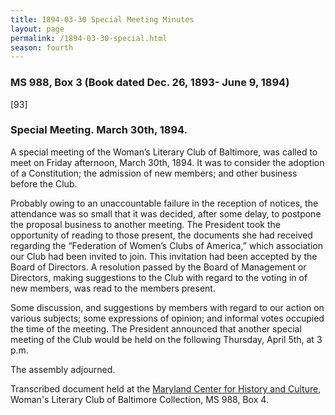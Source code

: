 ```yaml
---
title: 1894-03-30 Special Meeting Minutes
layout: page
permalink: /1894-03-30-special.html
season: fourth
---
```


<style>
    #maincontent{
        font-size:1.4em;
    }
</style>
### MS 988, Box 3 (Book dated Dec. 26, 1893- June 9, 1894)

[93]

### Special Meeting. March 30th, 1894.

A special meeting of the Woman’s Literary Club of Baltimore, was called to meet on Friday afternoon, March 30th, 1894. It was to consider the adoption of a Constitution; the admission of new members; and other business before the Club.

Probably owing to an unaccountable failure in the reception of notices, the attendance was so small that it was decided, after some delay, to postpone the proposal business to another meeting. The President took the opportunity of reading to those present, the documents she had received regarding the “Federation of Women’s Clubs of America,” which association our Club had been invited to join. This invitation had been accepted by the Board of Directors. A resolution passed by the Board of Management or Directors, making suggestions to the Club with regard to the voting in of new members, was read to the members present.

Some discussion, and suggestions by members with regard to our action on various subjects; some expressions of opinion; and informal votes occupied the time of the meeting. The President announced that another special meeting of the Club would be held on the following Thursday, April 5th, at 3 p.m.

The assembly adjourned.

Transcribed document held at the [Maryland Center for History and Culture](http://mdhs.org/), Woman's Literary Club of Baltimore Collection, MS 988, Box 4. 